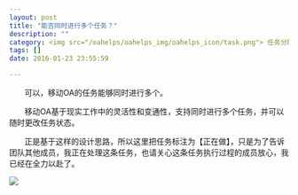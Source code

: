 ```yaml
---
layout: post
title: "能否同时进行多个任务？"
description: ""
category: <img src="/oahelps/oahelps_img/oahelps_icon/task.png"> 任务分配与使用
tags: []
date: 2016-01-23 23:55:59

---
```

&#160; &#160; &#160; &#160;可以，移动OA的任务能够同时进行多个。

&#160; &#160; &#160; &#160;移动OA基于现实工作中的灵活性和变通性，支持同时进行多个任务，并可以随时更改任务状态。

&#160; &#160; &#160; &#160;正是基于这样的设计思路，所以这里把任务标注为【正在做】，只是为了告诉团队其他成员，我正在处理这条任务，也请关心这条任务执行过程的成员放心，我已经在全力以赴了。

![](../../../../../../../../oahelps_img/renwu_4.png)